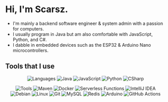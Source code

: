 # Hi, I'm Scarsz.
- I'm mainly a backend software engineer & system admin with a passion for computers.
- I usually program in Java but am also comfortable with JavaScript, Python, and C#.
- I dabble in embedded devices such as the ESP32 & Arduino Nano microcontrollers.

## Tools that I use
<p align="center">
  <img alt="Languages" src="https://img.shields.io/badge/-Programming%20Languages-000?style=flat-square&logo=plex&logoColor=white" />
  <img alt="Java" src="https://img.shields.io/badge/-Java-007396?style=flat-square&logo=java" />
  <img alt="JavaScript" src="https://img.shields.io/badge/-JavaScript-222222?style=flat-square&logo=javascript" />
  <img alt="Python" src="https://img.shields.io/badge/-Python-3776AB?style=flat-square&logo=python&logoColor=white" />
  <img alt="CSharp" src="https://img.shields.io/badge/-%20.NET-239120?style=flat-square&logo=c%20sharp" />
</p>

<p align="center">
  <img alt="Tools" src="https://img.shields.io/badge/-Tools-000?style=flat-square&logo=semaphore%20ci&logoColor=white" />
  <img alt="Maven" src="https://img.shields.io/badge/-Maven-C71A36?style=flat-square&logo=apache+maven" />
  <img alt="Docker" src="https://img.shields.io/badge/-Docker-46a2f1?style=flat-square&logo=docker&logoColor=white" />
  <img alt="Serverless Functions" src="https://img.shields.io/badge/-Functions%20as%20a%20Service-323232?style=flat-square&logo=adobe%20fonts" />
  <img alt="IntelliJ IDEA" src="https://img.shields.io/badge/-IntelliJ%20IDEA-000?style=flat-square&logo=intellij%20idea" />
  <img alt="Debian" src="https://img.shields.io/badge/-Debian-A81D33?style=flat-square&logo=debian" />  <img alt="Linux" src="https://img.shields.io/badge/-Linux-222222?style=flat-square&logo=linux&logoColor=white" />
  <img alt="Git" src="https://img.shields.io/badge/-Git-F05032?style=flat-square&logo=git&logoColor=white" />
  <img alt="MySQL" src="https://img.shields.io/badge/-MySQL-4479A1?style=flat-square&logo=mysql&logoColor=white" />
  <img alt="Redis" src="https://img.shields.io/badge/-Redis-DC382D?style=flat-square&logo=redis&logoColor=white" />
  <img alt="Arduino" src="https://img.shields.io/badge/-Arduino-00979D?style=flat-square&logo=arduino&logoColor=white" />
  <img alt="GitHub Actions" src="https://img.shields.io/badge/-Github_Actions-2088FF?style=flat-square&logo=github-actions&logoColor=white" />
</p>

<p id="stats" align="center">
  <!-- <img alt="Stats" src="https://github-readme-stats.vercel.app/api?username=Scarsz&show_icons=true"> -->

<!--START_SECTION:waka-->
<!--END_SECTION:waka-->
</p>
